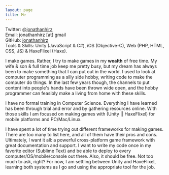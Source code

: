 ```yaml
---
layout: page
title: Me
---
```


Twitter: [@jonathanhirz](http://twitter.com/jonathanhirz) <br />
Email: jonathanhirz [at] gmail <br />
GitHub: [jonathanhirz](http://github.com/jonathanhirz)<br />
Tools & Skills: Unity (JavaScript & C#), iOS (Objective-C), Web (PHP, HTML, CSS, JS) & HaxeFlixel (Haxe).

I make games. Rather, I try to make games in my **wealth** of free time. My wife & son & full time job keep me pretty busy, but my dream has always been to make something that I can put out in the world. I used to look at computer programming as a silly side hobby, writing code to make the computer do things. In the last few years though, the channels to put content into people's hands have been thrown wide open, and the hobby programmer can feasibly make a living from home with these skills.

I have no formal training in Computer Science. Everything I have learned has been through trial and error and by gathering resources online. With those skills I am focused on making games with (Unity || HaxeFlixel) for mobile platforms and PC/Mac/Linux.

I have spent a lot of time trying out different frameworks for making games. There are too many to list here, and all of them have their pros and cons. Ultimately, I want it all: a powerful cross-platform game framework with great documentation and support. I want to write my code once in my favorite editor (Sublime Text) and be able to deploy to every computer/OS/mobile/console out there. Also, it should be free. Not too much to ask, right? For now, I am settling between Unity and HaxeFlixel, learning both systems as I go and using the appropriate tool for the job.